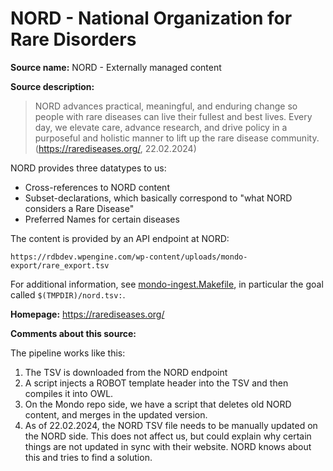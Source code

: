 # NORD - National Organization for Rare Disorders

**Source name:** NORD - Externally managed content

**Source description:** 

> NORD advances practical, meaningful, and enduring change so people with rare diseases can live their fullest and best lives. Every day, we elevate care, advance research, and drive policy in a purposeful and holistic manner to lift up the rare disease community. (https://rarediseases.org/, 22.02.2024)

NORD provides three datatypes to us:

* Cross-references to NORD content
* Subset-declarations, which basically correspond to "what NORD considers a Rare Disease"
* Preferred Names for certain diseases

The content is provided by an API endpoint at NORD:

```
https://rdbdev.wpengine.com/wp-content/uploads/mondo-export/rare_export.tsv
```

For additional information, see [mondo-ingest.Makefile](https://github.com/monarch-initiative/mondo-ingest/blob/main/src/ontology/mondo-ingest.Makefile), in particular the goal called `$(TMPDIR)/nord.tsv:`.


**Homepage:** https://rarediseases.org/

**Comments about this source:** 

The pipeline works like this:

1. The TSV is downloaded from the NORD endpoint
2. A script injects a ROBOT template header into  the TSV and then compiles it into OWL.
3. On the Mondo repo side, we have a script that deletes old NORD content, and merges in the updated version.
4. As of 22.02.2024, the NORD TSV file needs to be manually updated on the NORD side. This does not affect us, but could explain why certain things are not updated in sync with their website. NORD knows about this and tries to find a solution.
